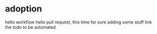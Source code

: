 # adoption

hello workflow
hello pull request, this time for sure
adding some stuff
link the todo to be automated
